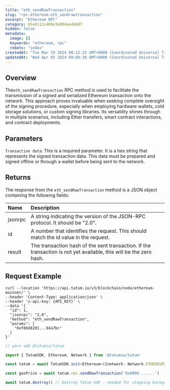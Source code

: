 ```yaml
---
title: "eth_sendRawTransaction"
slug: "rpc-ethereum-eth_sendrawtransaction"
excerpt: "Ethereum RPC"
category: 65a9112c408e3a004ae466df
hidden: false
metadata: 
  image: []
  keywords: "ethereum, rpc"
  robots: "index"
createdAt: "Tue Mar 19 2024 08:12:25 GMT+0000 (Coordinated Universal Time)"
updatedAt: "Wed Apr 03 2024 09:04:39 GMT+0000 (Coordinated Universal Time)"
---
```

## Overview

The`eth_sendRawTransaction`  RPC method is used to facilitate the transmission of a signed and serialized Ethereum transaction onto the network. This approach proves invaluable when seeking complete oversight of the signing procedure, especially when employing hardware wallets, cold storage solutions, or custom signing libraries. Its versatility shines through in multiple scenarios, including Ether transfers, smart contract interactions, and contract deployments.

## Parameters

`Transaction data`: This is a required parameter. It is a hex string that represents the signed transaction data. This data must be prepared and signed offline or through a wallet before being sent to the network.

## Returns

The response from the `eth_sendRawTransaction` method is a JSON object containing the following fields:

| Name    | Description                                                                                                        |
| :------ | :----------------------------------------------------------------------------------------------------------------- |
| jsonrpc | A string indicating the version of the JSON-RPC protocol. It should be "2.0".                                      |
| id      | A number that identifies the request. This should match the id value in the request.                               |
| result  | The transaction hash of the sent transaction. If the transaction is not yet available, this will be the zero hash. |

## Request Example

```curl cURL
curl --location 'https://api.tatum.io/v3/blockchain/node/ethereum-mainnet/' \
--header 'Content-Type: application/json' \
--header 'x-api-key: {API_KEY}' \
--data '{
  "id": 1,
  "jsonrpc": "2.0",
  "method": "eth_sendRawTransaction",
  "params": [
    "0xf86d8201...94a7bc"
  ]
}'
```
```typescript JS SDK
// yarn add @tatumio/tatum

import { TatumSDK, Ethereum, Network } from '@tatumio/tatum'

const tatum = await TatumSDK.init<Ethereum>({network: Network.ETHEREUM})

const gasPrice = await tatum.rpc.sendRawTransaction('0x0000.......')

await tatum.destroy() // Destroy Tatum SDK - needed for stopping background jobs
```

